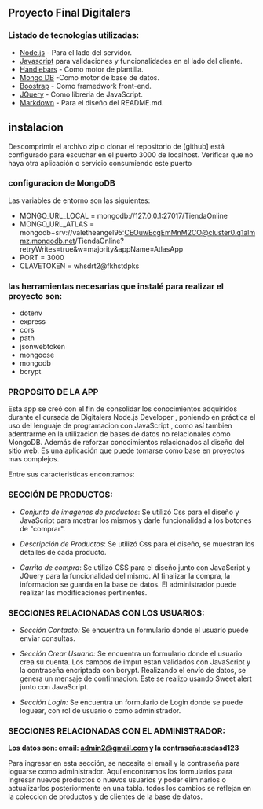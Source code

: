 ## **Proyecto Final Digitalers**

### **Listado de tecnologías utilizadas:**

- [Node.js](https://nodejs.org/en)  - Para el lado del servidor.
- [Javascript](https://developer.mozilla.org/es/docs/Web/JavaScript) para validaciones y funcionalidades en el lado del cliente.
- [Handlebars](https://handlebarsjs.com/ )  - Como motor de plantilla.
- [Mongo DB](https://www.mongodb.com/es-) -Como motor de base de datos.
- [Boostrap](https://getbootstrap.com/) - Como framedwork front-end.
- [JQuery](https://jquery.com/) - Como libreria de JavaScript.
- [Markdown](https://markdown.es/) - Para el diseño del README.md.


## **instalacion**

Descomprimir el archivo zip o clonar el repositorio de [github]
está configurado para escuchar en el puerto 3000 de localhost.
Verificar que no haya otra aplicación o servicio consumiendo este puerto


### **configuracion de MongoDB**
Las variables de entorno son las siguientes:

- MONGO_URL_LOCAL = mongodb://127.0.0.1:27017/TiendaOnline
- MONGO_URL_ATLAS = mongodb+srv://valetheangel95:CEOuwEcgEmMnM2CO@cluster0.q1almmz.mongodb.net/TiendaOnline?retryWrites=true&w=majority&appName=AtlasApp
- PORT = 3000
- CLAVETOKEN = whsdrt2@fkhstdpks

### **las herramientas necesarias que instalé para realizar el proyecto son:**
- dotenv
- express
- cors 
- path
- jsonwebtoken
- mongoose
- mongodb
- bcrypt


### **PROPOSITO DE LA APP**
Esta app se creó con el fin de consolidar los conocimientos adquiridos durante el cursada de Digitalers Node.js Developer , poniendo en práctica el uso del lenguaje de programacion con JavaScript , como así tambien adentrarme en la utilizacion de bases de datos no relacionales como MongoDB. Además de reforzar conocimientos relacionados al diseño del sitio web. Es una aplicación que puede tomarse como base en proyectos mas complejos.

Entre sus caracteristicas encontramos:

### **SECCIÓN DE PRODUCTOS:**

- *Conjunto de imagenes de productos*: Se utilizó Css para el diseño y JavaScript para mostrar los mismos y darle funcionalidad a los botones de "comprar".

- *Descripción de Productos*: Se utilizó Css para el diseño, se muestran los detalles de cada producto.

- *Carrito de compra*: Se utilizó CSS para el diseño junto con JavaScript y JQuery para la funcionalidad del mismo. Al finalizar la compra, la informacion se guarda en la base de datos. El administrador puede realizar las modificaciones pertinentes.



 ### **SECCIONES RELACIONADAS CON LOS USUARIOS:**


 - *Sección Contacto:* Se encuentra un formulario donde el usuario puede enviar consultas.

 - *Sección Crear Usuario:* Se encuentra un formulario donde el usuario crea su cuenta. Los campos de imput estan validados con JavaScript y la contraseña encriptada con bcrypt. Realizando el envío de datos, se genera un mensaje de confirmacion. Este se realizo usando Sweet alert junto con JavaScript.

 - *Sección Login:* Se encuentra un formulario de Login donde se puede loguear, con rol de usuario o como administrador.





### **SECCIONES RELACIONADAS CON EL ADMINISTRADOR:**


 **Los datos son: email: admin2@gmail.com y la contraseña:asdasd123**
  

 Para ingresar en esta sección, se necesita el email y la contraseña para loguarse como administrador. Aquí encontramos los formularios para ingresar nuevos productos o nuevos usuarios y poder eliminarlos o actualizarlos posteriormente en una tabla. todos los cambios se reflejan en la coleccion de productos y de clientes de la base de datos. 
